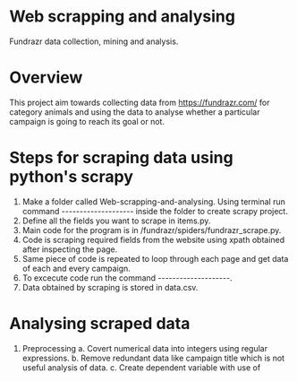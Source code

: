 # Web scrapping and analysing
Fundrazr data collection, mining and analysis.

# Overview
This project aim towards collecting data from https://fundrazr.com/ for category animals and using the data to analyse whether a particular campaign is going to reach its goal or not.

# Steps for scraping data using python's scrapy
1. Make a folder called Web-scrapping-and-analysing. Using terminal run command -------------------- inside the folder to create scrapy project.
2. Define all the fields you want to scrape in items.py.
3. Main code for the program is in /fundrazr/spiders/fundrazr_scrape.py.
4. Code is scraping required fields from the website using xpath obtained after inspecting the page.
5. Same piece of code is repeated to loop through each page and get data of each and every campaign.
6. To excecute code run the command --------------------.
7. Data obtained by scraping is stored in data.csv.

# Analysing scraped data
1. Preprocessing
  a. Covert numerical data into integers using regular expressions.
  b. Remove redundant data like campaign title which is not useful analysis of data.
  c. Create dependent variable with use of 
